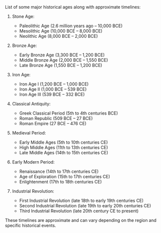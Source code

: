 List of some major historical ages along with approximate timelines:

1. Stone Age:
   - Paleolithic Age (2.6 million years ago – 10,000 BCE)
   - Mesolithic Age (10,000 BCE – 8,000 BCE)
   - Neolithic Age (8,000 BCE – 2,000 BCE)

2. Bronze Age:
   - Early Bronze Age (3,300 BCE – 1,200 BCE)
   - Middle Bronze Age (2,000 BCE – 1,550 BCE)
   - Late Bronze Age (1,550 BCE – 1,200 BCE)

3. Iron Age:
   - Iron Age I (1,200 BCE – 1,000 BCE)
   - Iron Age II (1,000 BCE – 539 BCE)
   - Iron Age III (539 BCE – 332 BCE)

4. Classical Antiquity:
   - Greek Classical Period (5th to 4th centuries BCE)
   - Roman Republic (509 BCE – 27 BCE)
   - Roman Empire (27 BCE – 476 CE)

5. Medieval Period:
   - Early Middle Ages (5th to 10th centuries CE)
   - High Middle Ages (11th to 13th centuries CE)
   - Late Middle Ages (14th to 15th centuries CE)

6. Early Modern Period:
   - Renaissance (14th to 17th centuries CE)
   - Age of Exploration (15th to 17th centuries CE)
   - Enlightenment (17th to 18th centuries CE)

7. Industrial Revolution:
   - First Industrial Revolution (late 18th to early 19th centuries CE)
   - Second Industrial Revolution (late 19th to early 20th centuries CE)
   - Third Industrial Revolution (late 20th century CE to present)

These timelines are approximate and can vary depending on the region and specific historical events.